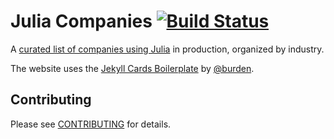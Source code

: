# Julia Companies [![Build Status](https://travis-ci.org/cursorinsight/julia-companies.svg?branch=master)](https://travis-ci.org/cursorinsight/julia-companies)

A [curated list of companies using Julia](https://julia-companies.org/) in production, organized by industry.

The website uses the [Jekyll Cards Boilerplate](https://github.com/burden/jekyll-cards-boilerplate) by [@burden](https://github.com/burden).

## Contributing

Please see [CONTRIBUTING](CONTRIBUTING.md) for details.
